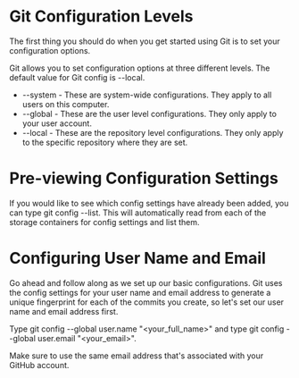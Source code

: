 Git Configuration Levels
========

The first thing you should do when you get started using Git is to set your configuration options.

Git allows you to set configuration options at three different levels. The default value for Git config is --local.

- --system - These are system-wide configurations. They apply to all users on this computer.
- --global - These are the user level configurations. They only apply to your user account.
- --local - These are the repository level configurations. They only apply to the specific repository where they are set.


Pre-viewing Configuration Settings
========

If you would like to see which config settings have already been added, you can type git config --list. This will automatically read from each of the storage containers for config settings and list them.

Configuring User Name and Email
==================
Go ahead and follow along as we set up our basic configurations. Git uses the config settings for your user name and email address to generate a unique fingerprint for each of the commits you create, so let's set our user name and email address first.

Type git config --global user.name "<your_full_name>" and type git config --global user.email "<your_email>".

Make sure to use the same email address that's associated with your GitHub account.
